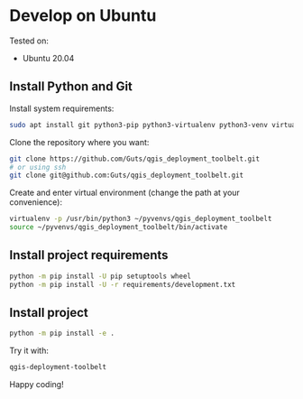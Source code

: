 # Develop on Ubuntu

Tested on:

- Ubuntu 20.04

## Install Python and Git

Install system requirements:

```bash
sudo apt install git python3-pip python3-virtualenv python3-venv virtualenv
```

Clone the repository where you want:

```bash
git clone https://github.com/Guts/qgis_deployment_toolbelt.git
# or using ssh
git clone git@github.com:Guts/qgis_deployment_toolbelt.git
```

Create and enter virtual environment (change the path at your convenience):

```bash
virtualenv -p /usr/bin/python3 ~/pyvenvs/qgis_deployment_toolbelt
source ~/pyvenvs/qgis_deployment_toolbelt/bin/activate
```

## Install project requirements

```bash
python -m pip install -U pip setuptools wheel
python -m pip install -U -r requirements/development.txt
```

## Install project

```bash
python -m pip install -e .
```

Try it with:

```bash
qgis-deployment-toolbelt
```

Happy coding!
